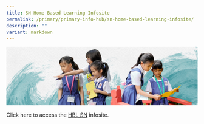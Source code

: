 ```yaml
---
title: SN Home Based Learning Infosite
permalink: /primary/primary-info-hub/sn-home-based-learning-infosite/
description: ""
variant: markdown
---
```

![](/images/01%20Banner%20Photos/info-hub.jpg)

<p>Click here to access the&nbsp;<a href="https://go.gov.sg/hbl-chijsngs">HBL SN</a>&nbsp;infosite.</p>